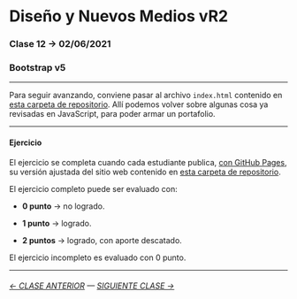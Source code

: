 # Diseño y Nuevos Medios vR2 

### Clase 12 → 02/06/2021

### Bootstrap v5

- - - - - - -

Para seguir avanzando, conviene pasar al archivo `index.html` contenido en [esta carpeta de repositorio](https://profesorfaco.github.io/dno037-2021/clase-12/index.html). Allí podemos volver sobre algunas cosa ya revisadas en JavaScript, para poder armar un portafolio.

- - - - - - - 

#### Ejercicio

El ejercicio se completa cuando cada estudiante publica, [con GitHub Pages](https://docs.github.com/es/free-pro-team@latest/github/working-with-github-pages/configuring-a-publishing-source-for-your-github-pages-site), su versión ajustada del sitio web contenido en [esta carpeta de repositorio](https://profesorfaco.github.io/dno037-2021/clase-12/).

El ejercicio completo puede ser evaluado con:

- **0 punto** → no logrado.

- **1 punto** → logrado.

- **2 puntos** → logrado, con aporte descatado.

El ejercicio incompleto es evaluado con 0 punto.

- - - - - - - 

###### [← CLASE ANTERIOR](https://github.com/profesorfaco/dno037-2021/tree/main/clase-11) — [SIGUIENTE CLASE →](https://github.com/profesorfaco/dno037-2021/tree/main/clase-13)
